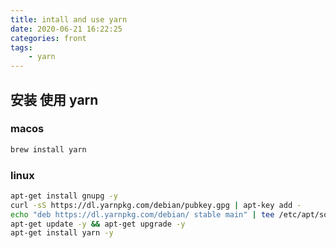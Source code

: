 ```yaml
---
title: intall and use yarn
date: 2020-06-21 16:22:25
categories: front
tags:
    - yarn
---
```


## 安装 使用 yarn

### macos

```bash
brew install yarn
```

### linux

```bash
apt-get install gnupg -y
curl -sS https://dl.yarnpkg.com/debian/pubkey.gpg | apt-key add -
echo "deb https://dl.yarnpkg.com/debian/ stable main" | tee /etc/apt/sources.list.d/yarn.list
apt-get update -y && apt-get upgrade -y
apt-get install yarn -y
```

